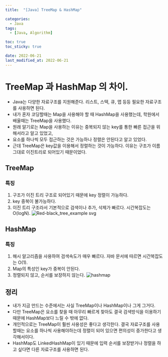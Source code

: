 ```yaml
---
title:  "[Java] TreeMap & HashMap" 

categories:
  - Java
tags:
  - [Java, Algorithm]

toc: true
toc_sticky: true

date: 2022-06-21
last_modified_at: 2022-06-21
---
```




# TreeMap 과 HashMap 의 차이.
- Java는 다양한 자료구조를 지원해준다. 리스트, 스택, 큐, 맵 등등 필요한 자료구조를 사용하면 된다.
- 내가 혼자 코딩할때는 Map을 사용해야 할 때 HashMap을 사용했는데, 학원에서 배울때는 TreeMap을 사용했다.
- 원래 알기로는 Map을 사용하는 이유는 중복되지 않는 key를 통한 빠른 접근을 위해서라고 알고 있었고, 
- 요소를 하나씩 모두 접근하는 것은 가능하나 정렬은 안된다고 알고 있었다.
- 근데 TreeMap은 key값을 이용해서 정렬하는 것이 가능하다. 이유는 구조가 이름 그대로 이진트리로 되어있기 때문이었다.

## TreeMap
### 특징
1. 구조가 이진 트리 구조로 되어있기 때문에 key 정렬이 가능하다.
2. key 중복이 불가능하다.
3. 이진 트리 구조라서 기본적으로 검색이나 추가, 삭제가 빠르다. 시간복잡도는 O(logN).
![Red-black_tree_example svg](https://user-images.githubusercontent.com/25880465/174699793-3200bc27-5031-4cec-b8fe-c694533458be.png)




## HashMap
### 특징
1. 해시 알고리즘을 사용하여 검색속도가 매우 빠르다. 자바 문서에 따르면 시간복잡도는 O(1).
2. Map의 특성인 key가 중복이 안된다.
3. 정렬되지 않고, 순서를 보장하지 않는다.
![hashmap](https://user-images.githubusercontent.com/25880465/174699595-d619f362-7db4-4d67-9131-4c1769a84dd5.png)



## 정리
- 내가 지금 만드는 수준에서는 사실 TreeMap이나 HashMap이나 그게 그거다.
- 다만 TreeMap은 요소를 찾을 때 아무리 빠르게 찾아도 결국 검색방식을 이용하기 때문에 HashMap보다 느릴 수 밖에 없다.
- 개인적으로는 TreeMap이 훨씬 사용성은 좋다고 생각한다. 결국 자료구조를 사용할때는 요소를 하나씩 사용해야하는데 정렬이 되어 있으면 편의성이 증가한다고 생각해서이다.
- HashMap도 LinkedHashMap이 있기 때문에 입력 순서를 보장받거나 정렬을 하고 싶다면 다른 자료구조를 사용하면 된다.


<br>



<!-- [맨 위](#){: .btn .btn--primary }{: .align-right} 스크롤시 자동으로 up to 화살표가 나오므로 삭제 -->
